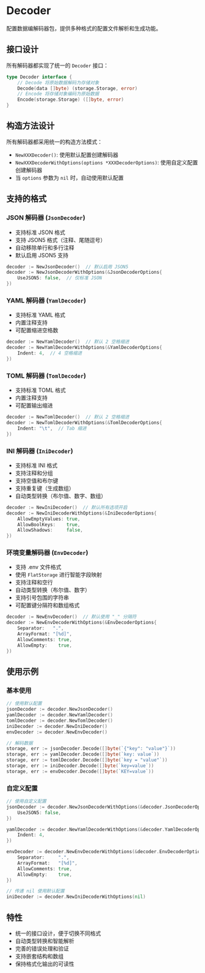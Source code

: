 # Decoder

配置数据编解码器包，提供多种格式的配置文件解析和生成功能。

## 接口设计

所有解码器都实现了统一的 `Decoder` 接口：

```go
type Decoder interface {
    // Decode 将原始数据解码为存储对象
    Decode(data []byte) (storage.Storage, error)
    // Encode 将存储对象编码为原始数据
    Encode(storage.Storage) ([]byte, error)
}
```

## 构造方法设计

所有解码器都采用统一的构造方法模式：

- `NewXXXDecoder()`: 使用默认配置创建解码器
- `NewXXXDecoderWithOptions(options *XXXDecoderOptions)`: 使用自定义配置创建解码器
- 当 `options` 参数为 `nil` 时，自动使用默认配置

## 支持的格式

### JSON 解码器 (`JsonDecoder`)
- 支持标准 JSON 格式
- 支持 JSON5 格式（注释、尾随逗号）
- 自动移除单行和多行注释
- 默认启用 JSON5 支持

```go
decoder := NewJsonDecoder()  // 默认启用 JSON5
decoder := NewJsonDecoderWithOptions(&JsonDecoderOptions{
    UseJSON5: false,  // 仅标准 JSON
})
```

### YAML 解码器 (`YamlDecoder`)
- 支持标准 YAML 格式
- 内置注释支持
- 可配置缩进空格数

```go
decoder := NewYamlDecoder()  // 默认 2 空格缩进
decoder := NewYamlDecoderWithOptions(&YamlDecoderOptions{
    Indent: 4,  // 4 空格缩进
})
```

### TOML 解码器 (`TomlDecoder`)
- 支持标准 TOML 格式
- 内置注释支持
- 可配置输出缩进

```go
decoder := NewTomlDecoder()  // 默认 2 空格缩进
decoder := NewTomlDecoderWithOptions(&TomlDecoderOptions{
    Indent: "\t",  // Tab 缩进
})
```

### INI 解码器 (`IniDecoder`)
- 支持标准 INI 格式
- 支持注释和分组
- 支持空值和布尔键
- 支持重复键（生成数组）
- 自动类型转换（布尔值、数字、数组）

```go
decoder := NewIniDecoder()  // 默认所有选项开启
decoder := NewIniDecoderWithOptions(&IniDecoderOptions{
    AllowEmptyValues: true,
    AllowBoolKeys:    true,
    AllowShadows:     false,
})
```

### 环境变量解码器 (`EnvDecoder`)
- 支持 .env 文件格式
- 使用 `FlatStorage` 进行智能字段映射
- 支持注释和空行
- 自动类型转换（布尔值、数字）
- 支持引号包围的字符串
- 可配置键分隔符和数组格式

```go
decoder := NewEnvDecoder()  // 默认使用 "_" 分隔符
decoder := NewEnvDecoderWithOptions(&EnvDecoderOptions{
    Separator:   ".",
    ArrayFormat: "[%d]",
    AllowComments: true,
    AllowEmpty:    true,
})
```

## 使用示例

### 基本使用

```go
// 使用默认配置
jsonDecoder := decoder.NewJsonDecoder()
yamlDecoder := decoder.NewYamlDecoder()
tomlDecoder := decoder.NewTomlDecoder()
iniDecoder := decoder.NewIniDecoder()
envDecoder := decoder.NewEnvDecoder()

// 解码数据
storage, err := jsonDecoder.Decode([]byte(`{"key": "value"}`))
storage, err := yamlDecoder.Decode([]byte(`key: value`))
storage, err := tomlDecoder.Decode([]byte(`key = "value"`))
storage, err := iniDecoder.Decode([]byte(`key=value`))
storage, err := envDecoder.Decode([]byte(`KEY=value`))
```

### 自定义配置

```go
// 使用自定义配置
jsonDecoder := decoder.NewJsonDecoderWithOptions(&decoder.JsonDecoderOptions{
    UseJSON5: false,
})

yamlDecoder := decoder.NewYamlDecoderWithOptions(&decoder.YamlDecoderOptions{
    Indent: 4,
})

envDecoder := decoder.NewEnvDecoderWithOptions(&decoder.EnvDecoderOptions{
    Separator:     ".",
    ArrayFormat:   "[%d]",
    AllowComments: true,
    AllowEmpty:    true,
})

// 传递 nil 使用默认配置
iniDecoder := decoder.NewIniDecoderWithOptions(nil)
```

## 特性

- 统一的接口设计，便于切换不同格式
- 自动类型转换和智能解析
- 完善的错误处理和验证
- 支持嵌套结构和数组
- 保持格式化输出的可读性